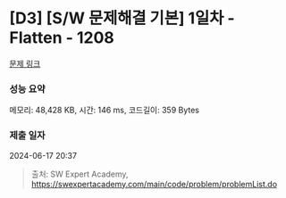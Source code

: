 # [D3] [S/W 문제해결 기본] 1일차 - Flatten - 1208 

[문제 링크](https://swexpertacademy.com/main/code/problem/problemDetail.do?contestProbId=AV139KOaABgCFAYh) 

### 성능 요약

메모리: 48,428 KB, 시간: 146 ms, 코드길이: 359 Bytes

### 제출 일자

2024-06-17 20:37



> 출처: SW Expert Academy, https://swexpertacademy.com/main/code/problem/problemList.do